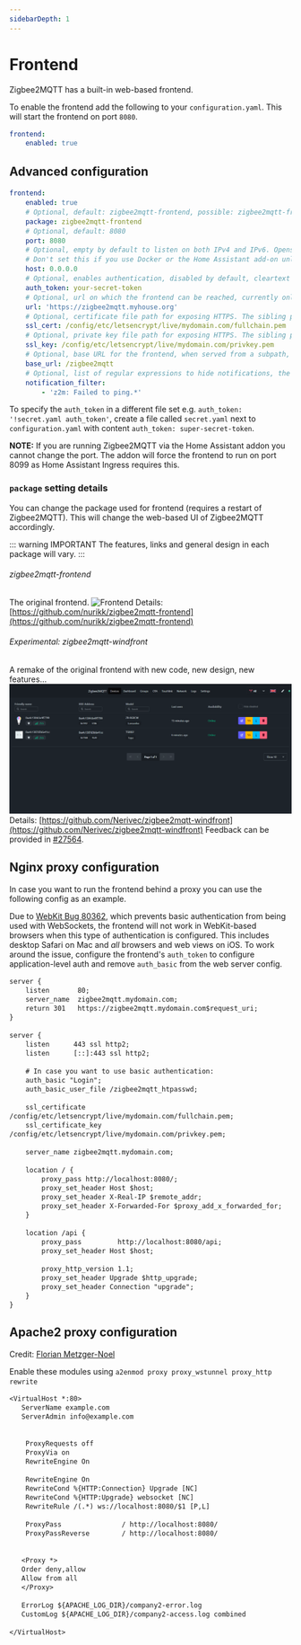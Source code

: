 ```yaml
---
sidebarDepth: 1
---
```


# Frontend

Zigbee2MQTT has a built-in web-based frontend.

To enable the frontend add the following to your `configuration.yaml`. This will start the frontend on port `8080`.

```yaml
frontend:
    enabled: true
```

## Advanced configuration

```yaml
frontend:
    enabled: true
    # Optional, default: zigbee2mqtt-frontend, possible: zigbee2mqtt-frontend, zigbee2mqtt-windfront
    package: zigbee2mqtt-frontend
    # Optional, default: 8080
    port: 8080
    # Optional, empty by default to listen on both IPv4 and IPv6. Opens a unix socket when given a path instead of an address (e.g. '/run/zigbee2mqtt/zigbee2mqtt.sock')
    # Don't set this if you use Docker or the Home Assistant add-on unless you're sure the chosen IP is available inside the container
    host: 0.0.0.0
    # Optional, enables authentication, disabled by default, cleartext (no hashing required)
    auth_token: your-secret-token
    # Optional, url on which the frontend can be reached, currently only used for the Home Assistant device configuration page
    url: 'https://zigbee2mqtt.myhouse.org'
    # Optional, certificate file path for exposing HTTPS. The sibling property 'ssl_key' must be set for HTTPS to be activated
    ssl_cert: /config/etc/letsencrypt/live/mydomain.com/fullchain.pem
    # Optional, private key file path for exposing HTTPS. The sibling property 'ssl_cert' must be set for HTTPS to be activated
    ssl_key: /config/etc/letsencrypt/live/mydomain.com/privkey.pem
    # Optional, base URL for the frontend, when served from a subpath, e.g. behind the proxy. Default value is '/'
    base_url: /zigbee2mqtt
    # Optional, list of regular expressions to hide notifications, the example below hides notifications for failed device pings
    notification_filter:
        - 'z2m: Failed to ping.*'
```

To specify the `auth_token` in a different file set e.g. `auth_token: '!secret.yaml auth_token'`, create a file called `secret.yaml` next to `configuration.yaml` with content `auth_token: super-secret-token`.

**NOTE:** If you are running Zigbee2MQTT via the Home Assistant addon you cannot change the port. The addon will force the frontend to run on port 8099 as Home Assistant Ingress requires this.

### `package` setting details

You can change the package used for frontend (requires a restart of Zigbee2MQTT). This will change the web-based UI of Zigbee2MQTT accordingly.

::: warning IMPORTANT
The features, links and general design in each package will vary.
:::

###### zigbee2mqtt-frontend

The original frontend.
![Frontend](../../images/frontend.png)
Details: [https://github.com/nurikk/zigbee2mqtt-frontend](https://github.com/nurikk/zigbee2mqtt-frontend)

###### Experimental: zigbee2mqtt-windfront

A remake of the original frontend with new code, new design, new features...
![WindFront](../../images/windfront.png)
Details: [https://github.com/Nerivec/zigbee2mqtt-windfront](https://github.com/Nerivec/zigbee2mqtt-windfront)
Feedback can be provided in [#27564](https://github.com/Koenkk/zigbee2mqtt/discussions/27564).

## Nginx proxy configuration

In case you want to run the frontend behind a proxy you can use the following config as an example.

Due to [WebKit Bug 80362](https://bugs.webkit.org/show_bug.cgi?id=80362), which prevents basic authentication from being used with WebSockets, the frontend will not work in WebKit-based browsers when this type of authentication is configured. This includes desktop Safari on Mac and _all_ browsers and web views on iOS. To work around the issue, configure the frontend's `auth_token` to configure application-level auth and remove `auth_basic` from the web server config.

```
server {
    listen       80;
    server_name  zigbee2mqtt.mydomain.com;
    return 301   https://zigbee2mqtt.mydomain.com$request_uri;
}

server {
    listen      443 ssl http2;
    listen      [::]:443 ssl http2;

    # In case you want to use basic authentication:
    auth_basic "Login";
    auth_basic_user_file /zigbee2mqtt_htpasswd;

    ssl_certificate     /config/etc/letsencrypt/live/mydomain.com/fullchain.pem;
    ssl_certificate_key /config/etc/letsencrypt/live/mydomain.com/privkey.pem;

    server_name zigbee2mqtt.mydomain.com;

    location / {
        proxy_pass http://localhost:8080/;
        proxy_set_header Host $host;
        proxy_set_header X-Real-IP $remote_addr;
        proxy_set_header X-Forwarded-For $proxy_add_x_forwarded_for;
    }

    location /api {
        proxy_pass         http://localhost:8080/api;
        proxy_set_header Host $host;

        proxy_http_version 1.1;
        proxy_set_header Upgrade $http_upgrade;
        proxy_set_header Connection "upgrade";
    }
}
```

## Apache2 proxy configuration

Credit: [Florian Metzger-Noel](https://stackoverflow.com/questions/38838567/proxy-websocket-wss-to-ws-apache/60506715#60506715)

Enable these modules using
`a2enmod proxy proxy_wstunnel proxy_http rewrite`

```
<VirtualHost *:80>
   ServerName example.com
   ServerAdmin info@example.com


    ProxyRequests off
    ProxyVia on
    RewriteEngine On

    RewriteEngine On
    RewriteCond %{HTTP:Connection} Upgrade [NC]
    RewriteCond %{HTTP:Upgrade} websocket [NC]
    RewriteRule /(.*) ws://localhost:8080/$1 [P,L]

    ProxyPass               / http://localhost:8080/
    ProxyPassReverse        / http://localhost:8080/


   <Proxy *>
   Order deny,allow
   Allow from all
   </Proxy>

   ErrorLog ${APACHE_LOG_DIR}/company2-error.log
   CustomLog ${APACHE_LOG_DIR}/company2-access.log combined

</VirtualHost>


```
